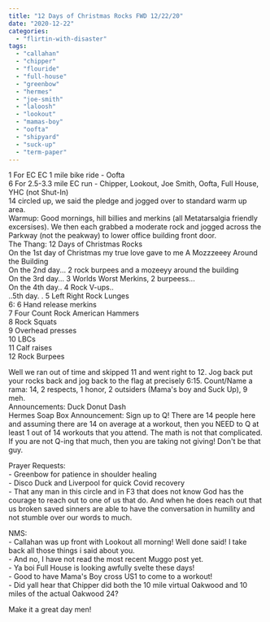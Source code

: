 ```yaml
---
title: "12 Days of Christmas Rocks FWD 12/22/20"
date: "2020-12-22"
categories: 
  - "flirtin-with-disaster"
tags: 
  - "callahan"
  - "chipper"
  - "flouride"
  - "full-house"
  - "greenbow"
  - "hermes"
  - "joe-smith"
  - "laloosh"
  - "lookout"
  - "mamas-boy"
  - "oofta"
  - "shipyard"
  - "suck-up"
  - "term-paper"
---
```


1 For EC EC 1 mile bike ride - Oofta  
6 For 2.5-3.3 mile EC run - Chipper, Lookout, Joe Smith, Oofta, Full House, YHC (not Shut-In)  
14 circled up, we said the pledge and jogged over to standard warm up area.  
Warmup: Good mornings, hill billies and merkins (all Metatarsalgia friendly excersises). We then each grabbed a moderate rock and jogged across the Parkway (not the peakway) to lower office building front door.  
The Thang: 12 Days of Christmas Rocks  
On the 1st day of Christmas my true love gave to me A Mozzzeeey Around the Building  
On the 2nd day... 2 rock burpees and a mozeeyy around the building  
On the 3rd day... 3 Worlds Worst Merkins, 2 burpeess...  
On the 4th day.. 4 Rock V-ups..  
..5th day. . 5 Left Right Rock Lunges  
6: 6 Hand release merkins  
7 Four Count Rock American Hammers  
8 Rock Squats  
9 Overhead presses  
10 LBCs  
11 Calf raises  
12 Rock Burpees  
  
Well we ran out of time and skipped 11 and went right to 12. Jog back put your rocks back and jog back to the flag at precisely 6:15. 
Count/Name a rama: 14, 2 respects, 1 honor, 2 outsiders (Mama's boy and Suck Up), 9 meh.  
Announcements: Duck Donut Dash  
Hermes Soap Box Announcement: Sign up to Q! There are 14 people here and assuming there are 14 on average at a workout, then you NEED to Q at least 1 out of 14 workouts that you attend. The math is not that complicated. If you are not Q-ing that much, then you are taking not giving! Don't be that guy.  
  
Prayer Requests:  
\- Greenbow for patience in shoulder healing  
\- Disco Duck and Liverpool for quick Covid recovery  
\- That any man in this circle and in F3 that does not know God has the courage to reach out to one of us that do. And when he does reach out that us broken saved sinners are able to have the conversation in humility and not stumble over our words to much.  
  
NMS:  
\- Callahan was up front with Lookout all morning! Well done said! I take back all those things i said about you.  
\- And no, I have not read the most recent Muggo post yet.  
\- Ya boi Full House is looking awfully svelte these days!  
\- Good to have Mama's Boy cross US1 to come to a workout!  
\- Did yall hear that Chipper did both the 10 mile virtual Oakwood and 10 miles of the actual Oakwood 24?  
  
Make it a great day men!
